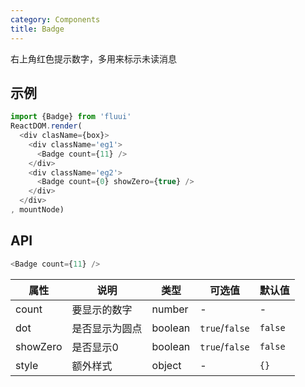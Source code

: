 ```yaml
---
category: Components
title: Badge
---
```


右上角红色提示数字，多用来标示未读消息

## 示例

```js
import {Badge} from 'fluui'
ReactDOM.render(
  <div clasName={box}>
    <div className='eg1'>
      <Badge count={11} />
    </div>
    <div className='eg2'>
      <Badge count={0} showZero={true} />
    </div>
  </div>
, mountNode)
```

## API
```js
<Badge count={11} />
```

| 属性 | 说明 | 类型 | 可选值 | 默认值 |
| --- | --- | ---| --- | --- |
| count | 要显示的数字 | number | - | - |
| dot | 是否显示为圆点 | boolean | `true`/`false` | `false` |
| showZero | 是否显示0 | boolean | `true`/`false` | `false` |
| style | 额外样式 | object | - | `{}` |
